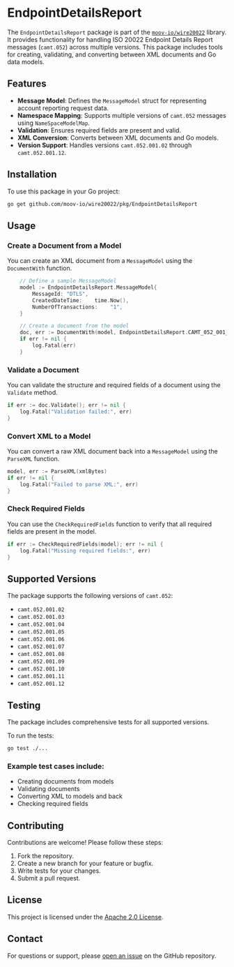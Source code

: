 # EndpointDetailsReport

The `EndpointDetailsReport` package is part of the [`moov-io/wire20022`](https://github.com/moov-io/wire20022) library. It provides functionality for handling ISO 20022 Endpoint Details Report messages (`camt.052`) across multiple versions. This package includes tools for creating, validating, and converting between XML documents and Go data models.


## Features

- **Message Model**: Defines the `MessageModel` struct for representing account reporting request data.
- **Namespace Mapping**: Supports multiple versions of `camt.052` messages using `NameSpaceModelMap`.
- **Validation**: Ensures required fields are present and valid.
- **XML Conversion**: Converts between XML documents and Go models.
- **Version Support**: Handles versions `camt.052.001.02` through `camt.052.001.12`.


## Installation

To use this package in your Go project:

```bash
go get github.com/moov-io/wire20022/pkg/EndpointDetailsReport
```


## Usage

### Create a Document from a Model

You can create an XML document from a `MessageModel` using the `DocumentWith` function.

```go
    // Define a sample MessageModel
    model := EndpointDetailsReport.MessageModel{
        MessageId: "DTLS",
        CreatedDateTime:    time.Now(),
        NumberOfTransactions:    "1",
    }

    // Create a document from the model
    doc, err := DocumentWith(model, EndpointDetailsReport.CAMT_052_001_08)
    if err != nil {
        log.Fatal(err)
    }
```

### Validate a Document

You can validate the structure and required fields of a document using the `Validate` method.

```go
if err := doc.Validate(); err != nil {
    log.Fatal("Validation failed:", err)
}
```


### Convert XML to a Model

You can convert a raw XML document back into a `MessageModel` using the `ParseXML` function.

```go
model, err := ParseXML(xmlBytes)
if err != nil {
    log.Fatal("Failed to parse XML:", err)
}
```

### Check Required Fields

You can use the `CheckRequiredFields` function to verify that all required fields are present in the model.

```go
if err := CheckRequiredFields(model); err != nil {
    log.Fatal("Missing required fields:", err)
}
```


## Supported Versions

The package supports the following versions of `camt.052`:

- `camt.052.001.02`
- `camt.052.001.03`
- `camt.052.001.04`
- `camt.052.001.05`
- `camt.052.001.06`
- `camt.052.001.07`
- `camt.052.001.08`
- `camt.052.001.09`
- `camt.052.001.10`
- `camt.052.001.11`
- `camt.052.001.12`


## Testing

The package includes comprehensive tests for all supported versions.

To run the tests:

```bash
go test ./...
```


### Example test cases include:

- Creating documents from models
- Validating documents
- Converting XML to models and back
- Checking required fields


## Contributing

Contributions are welcome! Please follow these steps:

1. Fork the repository.
2. Create a new branch for your feature or bugfix.
3. Write tests for your changes.
4. Submit a pull request.


## License

This project is licensed under the [Apache 2.0 License](LICENSE).


## Contact

For questions or support, please [open an issue](https://github.com/moov-io/wire20022/issues) on the GitHub repository.
